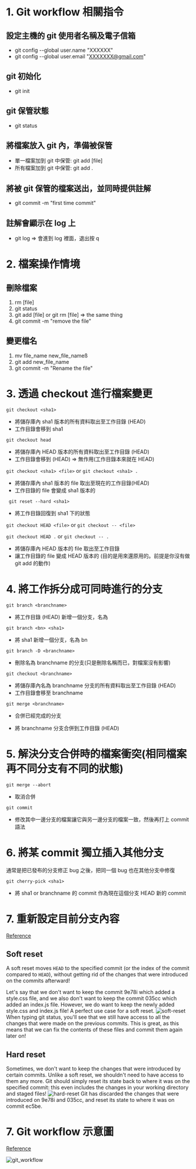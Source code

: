# 1. Git workflow 相關指令
## 設定主機的 git 使用者名稱及電子信箱
* git config --global user.name "XXXXXX"
* git config --global user.email "XXXXXXX@gmail.com"

## git 初始化
* git init

## git 保管狀態
* git status

## 將檔案放入 git 內，準備被保管
* 單一檔案加到 git 中保管: git add [file]
* 所有檔案加到 git 中保管: git add .

## 將被 git 保管的檔案送出，並同時提供註解
* git commit -m "first time commit"

## 註解會顯示在 log 上
* git log => 會進到 log 裡面，退出按 q

# 2. 檔案操作情境
## 刪除檔案
1. rm [file]
2. git status
3. git add [file] or git rm [file] => the same thing
4. git commit -m "remove the file"

## 變更檔名
1. mv file_name new_file_nameß
2. git add new_file_name
3. git commit -m "Rename the file"

# 3. 透過 checkout 進行檔案變更
`git checkout <sha1>`

* 將儲存庫內 sha1 版本的所有資料取出至工作目錄 (HEAD)
* 工作目錄會移到 sha1

`git checkout head`

* 將儲存庫內 HEAD 版本的所有資料取出至工作目錄 (HEAD)
* 工作目錄會移到 (HEAD) => 無作用(工作目錄本來就在 HEAD)

`git checkout <sha1> <file>` or `git checkout <sha1> .`

* 將儲存庫內 sha1 版本的 file 取出至現在的工作目錄(HEAD)
* 工作目錄的 file 會變成 sha1 版本的

` git reset --hard <sha1>`

* 將工作目錄回復到 sha1 下的狀態 

`git checkout HEAD <file>` or `git checkout -- <file>`
 
`git checkout HEAD .` or `git checkout -- .`

* 將儲存庫內 HEAD 版本的 file 取出至工作目錄
* 讓工作目錄的 file 變成 HEAD 版本的 (目的是用來還原用的。前提是你沒有做 git add 的動作)

# 4. 將工作拆分成可同時進行的分支
`git branch <branchname>`

* 將工作目錄 (HEAD) 新增一個分支，名為 <branchname>

`git branch <bn> <sha1>`

* 將 sha1 新增一個分支，名為 bn

`git branch -D <branchname>`

* 刪除名為 branchname 的分支(只是刪除名稱而已，對檔案沒有影響)

`git checkout <branchname>`

* 將儲存庫內名為 branchname 分支的所有資料取出至工作目錄 (HEAD)
* 工作目錄會移至 branchname

`git merge <branchname>`

* 合併已經完成的分支

* 將 branchname 分支合併到工作目錄 (HEAD)

# 5. 解決分支合併時的檔案衝突(相同檔案再不同分支有不同的狀態)
`git merge --abort` 

* 取消合併

`git commit`

* 修改其中一邊分支的檔案讓它與另一邊分支的檔案一致，然後再打上 commit 語法

# 6. 將某 commit 獨立插入其他分支
通常是把已發布的分支修正 bug 之後，把同一個 bug 也在其他分支中修復

`git cherry-pick <sha1>`

* 將 sha1 or branchname 的 commit 作為現在這個分支 HEAD 新的 commit

# 7. 重新設定目前分支內容
[Reference](https://dev.to/lydiahallie/cs-visualized-useful-git-commands-37p1#merge)
## Soft reset
A soft reset moves `HEAD` to the specified commit (or the index of the commit compared to `HEAD`), without getting rid of the changes that were introduced on the commits afterward!

Let's say that we don't want to keep the commit 9e78i which added a style.css file, and we also don't want to keep the commit 035cc which added an index.js file. However, we do want to keep the newly added style.css and index.js file! A perfect use case for a soft reset.
![soft-reset](./Img/Soft-reset.gif)
When typing git status, you'll see that we still have access to all the changes that were made on the previous commits. This is great, as this means that we can fix the contents of these files and commit them again later on!

## Hard reset
Sometimes, we don't want to keep the changes that were introduced by certain commits. Unlike a soft reset, we shouldn't need to have access to them any more. Git should simply reset its state back to where it was on the specified commit: this even includes the changes in your working directory and staged files!
![hard-reset](./Img/hard-reset.gif)
Git has discarded the changes that were introduced on 9e78i and 035cc, and reset its state to where it was on commit ec5be.

# 7. Git workflow 示意圖 
[Reference](https://dev.to/mollynem/git-github--workflow-fundamentals-5496)

![git_workflow](./Img/git_workflow.png)



